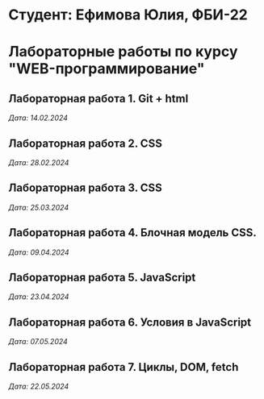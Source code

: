 # Студент: Ефимова Юлия, ФБИ-22 

# Лабораторные работы по курсу "WEB-программирование"  

## Лабораторная работа 1. Git + html

*Дата: 14.02.2024* 

## Лабораторная работа 2. CSS

*Дата: 28.02.2024*

## Лабораторная работа 3. CSS

*Дата: 25.03.2024*

## Лабораторная работа 4. Блочная модель CSS.

*Дата: 09.04.2024*

## Лабораторная работа 5. JavaScript

*Дата: 23.04.2024*

## Лабораторная работа 6. Условия в JavaScript

*Дата: 07.05.2024*

## Лабораторная работа 7. Циклы, DOM, fetch

*Дата: 22.05.2024*


